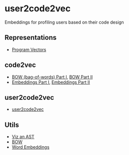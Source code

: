 # user2code2vec

Embeddings for profiling users based on their code design

## Representations
* [Program Vectors][vectors]

## code2vec
* [BOW (bag-of-words) Part I][bow_first], [BOW Part II][bow_second]
* [Embeddings Part I][emb_f], [Embeddings Part II][emb_s]

## user2code2vec
* [user2code2vec][user2code2vec]

## Utils
* [Viz an AST][viz]
* [BOW][emb_example]
* [Word Embeddings][emb_example]

[vectors]: ./Program%20Vectors.ipynb
[bow_first]: ./code2vec%20BOW.ipynb
[bow_second]: ./code2vec%20BOW%20(Train%20%26%20Score).ipynb
[emb_f]: ./code2vec%20Embeddings.ipynb
[emb_s]: ./code2vec%20Embeddings%20II.ipynb
[user2code2vec]: ./user2code2vec.ipynb
[viz]: ./Visualize%20an%20AST.ipynb
[emb_example]: ./Word%20Embeddings%20Example.ipynb
[bow_example]: ./BOW%20Example.ipynb